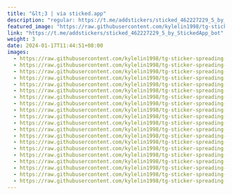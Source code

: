 ```yaml
---
title: "&lt;3 | via sticked.app"
description: "regular: https://t.me/addstickers/sticked_462227229_5_by_StickedApp_bot"
featured_image: "https://raw.githubusercontent.com/kylelin1998/tg-sticker-spreading-worldwide-images/main/img/f97cbc7b-5390-4cc5-a0ee-1f1e5fe4c4c4.jpg"
link: "https://t.me/addstickers/sticked_462227229_5_by_StickedApp_bot"
weight: 3
date: 2024-01-17T11:44:51+08:00
images:
  - https://raw.githubusercontent.com/kylelin1998/tg-sticker-spreading-worldwide-images/main/img/f97cbc7b-5390-4cc5-a0ee-1f1e5fe4c4c4.jpg
  - https://raw.githubusercontent.com/kylelin1998/tg-sticker-spreading-worldwide-images/main/img/fb12a12b-b94e-4082-bc7d-e9472b525ede.jpg
  - https://raw.githubusercontent.com/kylelin1998/tg-sticker-spreading-worldwide-images/main/img/84697264-9104-44f8-ab9c-c6d1effb8c12.jpg
  - https://raw.githubusercontent.com/kylelin1998/tg-sticker-spreading-worldwide-images/main/img/27a486d3-72d8-4772-955b-fc9a958e80b9.jpg
  - https://raw.githubusercontent.com/kylelin1998/tg-sticker-spreading-worldwide-images/main/img/850b9995-8e27-4e8a-a1eb-5d531cef5cce.jpg
  - https://raw.githubusercontent.com/kylelin1998/tg-sticker-spreading-worldwide-images/main/img/791f980b-5d07-4851-b8f9-02bc287aef12.jpg
  - https://raw.githubusercontent.com/kylelin1998/tg-sticker-spreading-worldwide-images/main/img/799ff49b-f051-42a9-8ede-f209d4189550.jpg
  - https://raw.githubusercontent.com/kylelin1998/tg-sticker-spreading-worldwide-images/main/img/7af59879-168f-45c8-8b47-10a917e8887d.jpg
  - https://raw.githubusercontent.com/kylelin1998/tg-sticker-spreading-worldwide-images/main/img/0e5aa4ef-eafd-4ebb-bf3c-aa48a8257e36.jpg
  - https://raw.githubusercontent.com/kylelin1998/tg-sticker-spreading-worldwide-images/main/img/472a8715-00f5-4910-855c-63308ad58991.jpg
  - https://raw.githubusercontent.com/kylelin1998/tg-sticker-spreading-worldwide-images/main/img/393f1117-a7af-43b8-ab25-61a05cb506d5.jpg
  - https://raw.githubusercontent.com/kylelin1998/tg-sticker-spreading-worldwide-images/main/img/6c491041-c95e-40a2-b974-c80490142386.jpg
  - https://raw.githubusercontent.com/kylelin1998/tg-sticker-spreading-worldwide-images/main/img/fc724c78-8c49-45d6-9e11-65ae51a5ab09.jpg
  - https://raw.githubusercontent.com/kylelin1998/tg-sticker-spreading-worldwide-images/main/img/6b78273a-397d-489c-9462-ce32550ceca1.jpg
  - https://raw.githubusercontent.com/kylelin1998/tg-sticker-spreading-worldwide-images/main/img/64ce3fbc-b579-4315-af75-541fc4893dfb.jpg
  - https://raw.githubusercontent.com/kylelin1998/tg-sticker-spreading-worldwide-images/main/img/1dfbe0cc-d215-4ae8-be1b-e14c4e82e5a8.jpg
  - https://raw.githubusercontent.com/kylelin1998/tg-sticker-spreading-worldwide-images/main/img/69cfd415-8a06-4412-bb5c-9a4c6e38cb38.jpg
  - https://raw.githubusercontent.com/kylelin1998/tg-sticker-spreading-worldwide-images/main/img/1a67d873-c26a-4c17-a847-cdb6f3c4eff2.jpg
  - https://raw.githubusercontent.com/kylelin1998/tg-sticker-spreading-worldwide-images/main/img/ba9377be-8722-48a1-a43b-164572e45c97.jpg
  - https://raw.githubusercontent.com/kylelin1998/tg-sticker-spreading-worldwide-images/main/img/19f7a94c-a825-41c3-abae-539445ef96ef.jpg
---
```

